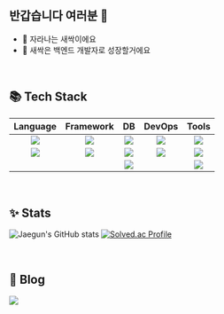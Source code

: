 ## 반갑습니다 여러분 👋
- 🌱 자라나는 새싹이에요
- 🌳 새싹은 백엔드 개발자로 성장할거에요

<br>

## 📚 Tech Stack
| Language | Framework | DB | DevOps | Tools |
| :-----: | :-----: | :-----: | :-----: | :-----: |
| <img src="https://img.shields.io/badge/JAVA-007396?style=for-the-badge&logo=JAVA&logoColor=white"> | <img src="https://img.shields.io/badge/springboot-6DB33F?style=for-the-badge&logo=springboot&logoColor=white"> | <img src="https://img.shields.io/badge/MySQl-4479A1?style=for-the-badge&logo=MySQL&logoColor=white"> | <img src="https://img.shields.io/badge/Docker-2496ED?style=for-the-badge&logo=Docker&logoColor=white"> | <img src="https://img.shields.io/badge/SourceTree-0052CC?style=for-the-badge&logo=SourceTree&logoColor=white"> |
| <img src="https://img.shields.io/badge/Python-3776AB?style=for-the-badge&logo=Python&logoColor=white"> | <img src="https://img.shields.io/badge/Django-092E20?style=for-the-badge&logo=Django&logoColor=white"> | <img src="https://img.shields.io/badge/MongoDB-47A248?style=for-the-badge&logo=MongoDB&logoColor=white"> | <img src="https://img.shields.io/badge/Jenkins-D24939?style=for-the-badge&logo=Jenkins&logoColor=white"> | <img src="https://img.shields.io/badge/Jira-0052CC?style=for-the-badge&logo=Jira&logoColor=white"> |
|  |  | <img src="https://img.shields.io/badge/Redis-DC382D?style=for-the-badge&logo=Redis&logoColor=white"> |  | <img src="https://img.shields.io/badge/Notion-000000?style=for-the-badge&logo=Notion&logoColor=white"> |

<br>

## ✨ Stats
<p align="center"> 
  
  ![Jaegun's GitHub stats](https://github-readme-stats.vercel.app/api?username=RUNGOAT&show_icons=true&theme=swift)
  [![Solved.ac Profile](http://mazassumnida.wtf/api/v2/generate_badge?boj=sjk1062005)](https://solved.ac/sjk1062005/)

</p>

<br>

## 📗 Blog
<a href="https://velog.io/@rungoat"><img src="https://img.shields.io/badge/velog-20C997?style=for-the-badge&logo=velog&logoColor=white"></a>

<!--
**RUNGOAT/RUNGOAT** is a ✨ _special_ ✨ repository because its `README.md` (this file) appears on your GitHub profile.

Here are some ideas to get you started:

- 🔭 I’m currently working on ...
- 🌱 I’m currently learning ...
- 👯 I’m looking to collaborate on ...
- 🤔 I’m looking for help with ...
- 💬 Ask me about ...
- 📫 How to reach me: ...
- 😄 Pronouns: ...
- ⚡ Fun fact: ...
-->
